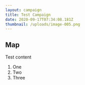 ```yaml
---
layout: campaign
title: Test Campaign
date: 2020-09-17T07:34:08.181Z
thumbnail: /uploads/image-005.png
---
```

## Map

Test content 
1. One
1. Two
2. Three
